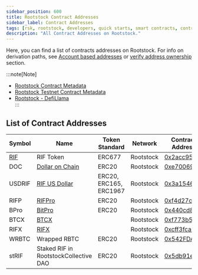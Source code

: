 ```yaml
---
sidebar_position: 600
title: Rootstock Contract Addresses
sidebar_label: Contract Addresses
tags: [rsk, rootstock, developers, quick starts, smart contracts, contract addresses]
description: "All Contract Addresses on Rootstock."
---
```


Here, you can find a list of contracts addresses on Rootstock. 
For info on derivation paths, see [Account based addresses](/concepts/account-based-addresses/) or [verify address ownership](/developers/smart-contracts/verify-address-ownership/) section.

:::note[Note]
- [Rootstock Contract Metadata](https://github.com/rsksmart/rsk-contract-metadata)
- [Rootstock Testnet Contract Metadata](https://github.com/rsksmart/rsk-testnet-contract-metadata) 
- [Rootstock - DefiLlama](https://defillama.com/chain/Rootstock)						
:::

## List of Contract Addresses

| Symbol |  Name | Token Standard  | Network | Contract Address | 
|---|---|---|---| ---|
|  [RIF](/concepts/rif-suite/token) |  RIF Token |  ERC677 | Rootstock | [0x2acc95...](https://explorer.rootstock.io/address/0x2acc95758f8b5f583470ba265eb685a8f45fc9d5) |
|  DOC |  [Dollar on Chain](https://moneyonchain.com/doc-bitcoin-stablecoin/) |  ERC20 | Rootstock | [0xe70069...](https://explorer.rootstock.io/address/0xe700691da7b9851f2f35f8b8182c69c53ccad9db) |
|  USDRIF |  [RIF US Dollar](https://rifonchain.com/) | ERC20, ERC165, ERC1967 | Rootstock | [0x3a15461...](https://explorer.rootstock.io/address/0x3a15461d8ae0f0fb5fa2629e9da7d66a794a6e37) |
|  RIFP |  [RIFPro](https://rif.moneyonchain.com/metrics) |  ERC20 | Rootstock | [0xf4d27c5...](https://explorer.rootstock.io/address/0xf4d27c56595ed59b66cc7f03cff5193e4bd74a61) |
|  BPro |  [BitPro](https://moneyonchain.com/bpro-income-for-bitcoin-holders/) |  ERC20 | Rootstock | [0x440cd83...](https://explorer.rootstock.io/address/0x440cd83c160de5c96ddb20246815ea44c7abbca8) |
|  BTCX |  [BTCX](https://moneyonchain.com/btcx-leveraged-bitcoin/) |  | Rootstock | [0xf773b5...](https://explorer.rootstock.io/address/0xf773b590af754d597770937fa8ea7abdf2668370) |
|  RIFX |  [RIFX](https://rif.moneyonchain.com/metrics) |  | Rootstock | [0xcff3fca...](https://explorer.rootstock.io/address/0xcff3fcaec2352c672c38d77cb1a064b7d50ce7e1) |
|  WRBTC |  Wrapped RBTC | ERC20  | Rootstock | [0x542FDA3...](https://rootstock.blockscout.com/token/0x542FDA317318eBf1d3DeAF76E0B632741a7e677d) |
|  stRIF |  Staked RIF in RootstockCollective DAO | ERC20  | Rootstock | [0x5db91e2...](https://rootstock.blockscout.com/token/0x5db91e24BD32059584bbDb831A901f1199f3d459?tab=contract) |